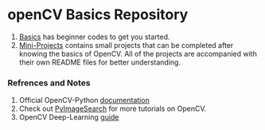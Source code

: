 # openCV Basics Repository  

1. [Basics](https://github.com/Pranjalmishra30/openCV-Rep/tree/master/Basics) has beginner codes to get you started.
2. [Mini-Projects](https://github.com/Pranjalmishra30/openCV-Rep/tree/master/Mini-Projects) contains small projects that can be completed after knowing the basics of OpenCV. All of the projects are accompanied with their own README files for better understanding.

### Refrences and Notes  
1. Official OpenCV-Python [documentation](https://opencv-python-tutroals.readthedocs.io/en/latest/py_tutorials/py_tutorials.html)  
2. Check out [PyImageSearch](https://www.pyimagesearch.com/) for more tutorials on OpenCV.  
3. OpenCV Deep-Learning [guide](https://github.com/Pranjalmishra30/openCV-Rep/blob/master/cv_dl_resource_guide.pdf)  


   
